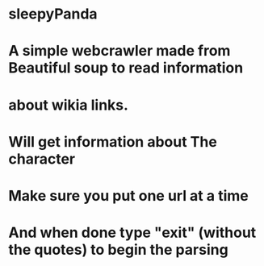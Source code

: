 # sleepyPanda
# A simple webcrawler made from Beautiful soup to read information 
# about wikia links.
# Will get information about The character
# Make sure you put one url at a time
# And when done type "exit" (without the quotes) to begin the parsing
#
#
#
#
#
#
#
#
#
